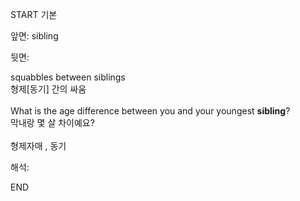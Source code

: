START
기본

앞면:
sibling


뒷면:
<div>squabbles between siblings </div><div>형제[동기] 간의 싸움</div><div><br></div><div><div>What is the age difference between you and your youngest <strong>sibling</strong>? </div><div><div>막내랑 몇 살 차이예요?</div></div></div><div><br></div><div>형제자매 , 동기</div>


해석:

END